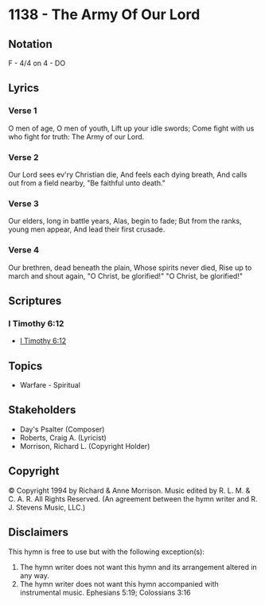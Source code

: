 # 1138 - The Army Of Our Lord

## Notation

F - 4/4 on 4 - DO

## Lyrics

### Verse 1

O men of age, O men of youth, Lift up your idle swords; Come fight with us who fight for truth: The Army of our Lord.

### Verse 2

Our Lord sees ev'ry Christian die, And feels each dying breath, And calls out from a field nearby, "Be faithful unto death."

### Verse 3

Our elders, long in battle years, Alas, begin to fade; But from the ranks, young men appear, And lead their first crusade.

### Verse 4

Our brethren, dead beneath the plain, Whose spirits never died, Rise up to march and shout again, "O Christ, be glorified!" "O Christ, be glorified!"


## Scriptures

### I Timothy 6:12

- [I Timothy 6:12](https://www.biblegateway.com/passage/?search=I%20Timothy%206%3A12)


## Topics

- Warfare - Spiritual

## Stakeholders

- Day's Psalter (Composer)
- Roberts, Craig A. (Lyricist)
- Morrison, Richard L. (Copyright Holder)

## Copyright

© Copyright 1994 by Richard & Anne Morrison. Music edited by R. L. M. & C. A. R. All Rights Reserved.
(An agreement between the hymn writer and R. J. Stevens Music, LLC.)

## Disclaimers

This hymn is free to use but with the following exception(s):
1. The hymn writer does not want this hymn and its arrangement altered in any way.
2. The hymn writer does not want this hymn accompanied with instrumental music.
Ephesians 5:19; Colossians 3:16

